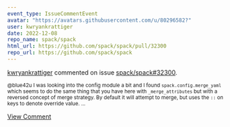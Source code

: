 ```yaml
---
event_type: IssueCommentEvent
avatar: "https://avatars.githubusercontent.com/u/80296582?"
user: kwryankrattiger
date: 2022-12-08
repo_name: spack/spack
html_url: https://github.com/spack/spack/pull/32300
repo_url: https://github.com/spack/spack
---
```


<a href='https://github.com/kwryankrattiger' target='_blank'>kwryankrattiger</a> commented on issue <a href='https://github.com/spack/spack/pull/32300' target='_blank'>spack/spack#32300</a>.

<small>@blue42u I was looking into the config module a bit and I found `spack.config.merge_yaml` which seems to do the same thing that you have here with `_merge_attributes` but with a reversed concept of merge strategy. By default it will attempt to merge, but uses the `::` on keys to denote override value....</small>

<a href='https://github.com/spack/spack/pull/32300' target='_blank'>View Comment</a>